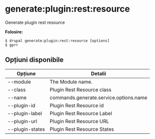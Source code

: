 # generate:plugin:rest:resource
Generate plugin rest resource

**Folosire:**
```
$ drupal generate:plugin:rest:resource [options]
$ gprr  
```

## Opțiuni disponibile
Opțiune | Detalii
-------|-------------
--module | The Module name.
--class | Plugin Rest Resource class
--name | commands.generate.service.options.name
--plugin-id | Plugin Rest Resource id
--plugin-label | Plugin Rest Resource Label
--plugin-url | Plugin Rest Resource URL
--plugin-states | Plugin Rest Resource States
